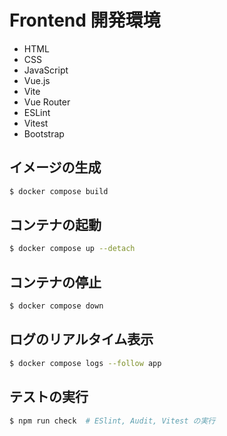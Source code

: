 # Frontend 開発環境
  - HTML
  - CSS
  - JavaScript
  - Vue.js
  - Vite
  - Vue Router
  - ESLint
  - Vitest
  - Bootstrap

## イメージの生成
```sh
$ docker compose build
```

## コンテナの起動
```sh
$ docker compose up --detach
```

## コンテナの停止
```sh
$ docker compose down
```

## ログのリアルタイム表示
```sh
$ docker compose logs --follow app
```

## テストの実行
```sh
$ npm run check  # ESlint, Audit, Vitest の実行
```